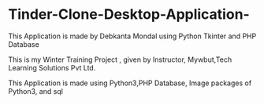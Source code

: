 # Tinder-Clone-Desktop-Application-
This Application is made by Debkanta Mondal using Python Tkinter and PHP Database

This is my Winter Training Project , given by Instructor, Mywbut,Tech Learning Solutions Pvt Ltd.

This Application is made using Python3,PHP Database, Image packages of Python3, and sql


